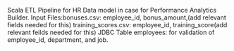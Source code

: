 Scala ETL Pipeline for HR Data model in case for Performance Analytics Builder.
Input Files:bonuses.csv: employee_id, bonus_amount,(add relevant fields needed for this)
training_scores.csv: employee_id, training_score(add relevant feilds needed for this)
JDBC Table employees: for validation of employee_id, department, and job.
